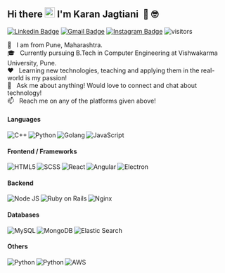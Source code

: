 ## Hi there&nbsp;<img src="https://raw.githubusercontent.com/MartinHeinz/MartinHeinz/master/wave.gif" width="23px"> I'm Karan Jagtiani&nbsp; :muscle: :nerd_face:

[![Linkedin Badge](https://img.shields.io/badge/-LinkedIn-0072b1?style=flat&logo=Linkedin&logoColor=white)](https://www.linkedin.com/in/karanjagtiani/ "Connect on LinkedIn")
[![Gmail Badge](https://img.shields.io/badge/-Gmail-c14438?style=flat&logo=Gmail&logoColor=white)](mailto:karanjagtiani04@gmail.com "Connect via Email")
[![Instagram Badge](https://img.shields.io/badge/-Instagram-4c68d7?style=flat&logo=instagram&logoColor=white)](https://www.instagram.com/karanjagtiani/ "Connect via Instagram")
![visitors](https://visitor-badge.glitch.me/badge?page_id=KaranJagtiani.KaranJagtiani)

🏡 &nbsp; I am from Pune, Maharashtra.  
🎓 &nbsp; Currently pursuing B.Tech in Computer Engineering at Vishwakarma University, Pune.  
❤️ &nbsp; Learning new technologies, teaching and applying them in the real-world is my passion!  
💬 &nbsp; Ask me about anything! Would love to connect and chat about technology!  
📫 &nbsp; Reach me on any of the platforms given above!

#### Languages
<img align="left" alt="C++" src="https://img.shields.io/badge/C%2B%2B-00599C?style=for-the-badge&logo=c%2B%2B&logoColor=white" />
<img align="left" alt="Python" src="https://img.shields.io/badge/Python-14354C?style=for-the-badge&logo=python&logoColor=white" />
<img align="left" alt="Golang" src="https://img.shields.io/badge/Go-00ACD7?style=for-the-badge&logo=go&logoColor=white" />
<img align="left" alt="JavaScript" src="https://img.shields.io/badge/JavaScript-F7DF1E?style=for-the-badge&logo=javascript&logoColor=black"/>

<br>

#### Frontend / Frameworks
<img align="left" alt="HTML5" src="https://img.shields.io/badge/HTML5-E34F26?style=for-the-badge&logo=html5&logoColor=white"/>
<img align="left" alt="SCSS" src="https://img.shields.io/badge/SCSS-CE679A?style=for-the-badge&logo=sass&logoColor=white"/>
<img align="left" alt="React" src="https://img.shields.io/badge/-ReactJs-61DAFB?logo=react&logoColor=1d1d1d&style=for-the-badge"/>
<img align="left" alt="Angular" src="https://img.shields.io/badge/-Angular-dd1b16?logo=angular&logoColor=white&style=for-the-badge"/>
<img align="left" alt="Electron" src="https://img.shields.io/badge/-Electron-012f66?logo=electron&logoColor=white&style=for-the-badge"/>

<br>

#### Backend
<img align="left" alt="Node JS" src="https://img.shields.io/badge/-NodeJS-3c873a?logo=node.js&logoColor=white&style=for-the-badge" />
<img align="left" alt="Ruby on Rails" src="https://img.shields.io/badge/Rails-C60000?style=for-the-badge&logo=rubyonrails&logoColor=white" />
<img align="left" alt="Nginx" src="https://img.shields.io/badge/-Nginx-009138?logo=nginx&logoColor=white&style=for-the-badge" />

<br>

#### Databases
<img align="left" alt="MySQL" src="https://img.shields.io/badge/-MySQL-00618A?logo=mysql&logoColor=ffffff&style=for-the-badge" />
<img align="left" alt="MongoDB" src="https://img.shields.io/badge/-MongoDB-3FA037?logo=mongodb&logoColor=white&style=for-the-badge" />
<img align="left" alt="Elastic Search" src="https://img.shields.io/badge/Elastic%20Search-F0BF1A?style=for-the-badge&logo=elasticsearch&logoColor=white" />

<br>

#### Others
<img align="left" alt="Python" src="https://img.shields.io/badge/-Git-f34f29?logo=git&logoColor=white&style=for-the-badge" />
<img align="left" alt="Python" src="https://img.shields.io/badge/-Linux-333333?logo=linux&logoColor=white&style=for-the-badge" />
<img align="left" alt="AWS" src="https://img.shields.io/badge/-AWS-146eb4?logo=amazon&logoColor=white&style=for-the-badge" />

<br>

<!-- ### Stats
<img src = "https://github-readme-stats.vercel.app/api?username=karanjagtiani&show_icons=true&theme=radical">
 -->
